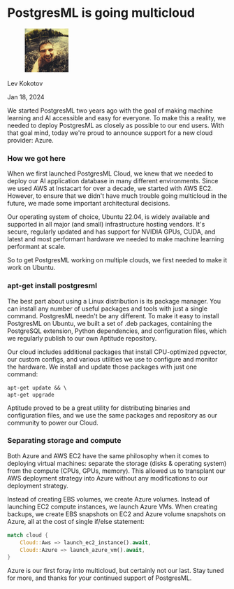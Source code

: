 # PostgresML is going multicloud

<div align="left">

<figure><img src=".gitbook/assets/lev.jpg" alt="Author" width="100"><figcaption></figcaption></figure>

</div>

Lev Kokotov

Jan 18, 2024


We started PostgresML two years ago with the goal of making machine learning and AI accessible and easy for everyone.  To make this a reality, we needed to deploy PostgresML as closely as possible to our end users. With that goal mind, today we're proud to announce support for a new cloud provider: Azure.

### How we got here

When we first launched PostgresML Cloud, we knew that we needed to deploy our AI application database in many different environments. Since we used AWS at Instacart for over a decade, we started with AWS EC2.  However, to ensure that we didn't have much trouble going multicloud in the future, we made some important architectural decisions.

Our operating system of choice, Ubuntu 22.04, is widely available and supported in all major (and small) infrastructure hosting vendors. It's secure, regularly updated and has support for NVIDIA GPUs, CUDA, and latest and most performant hardware we needed to make machine learning performant at scale.

So to get PostgresML working on multiple clouds, we first needed to make it work on Ubuntu.

### apt-get install postgresml

The best part about using a Linux distribution is its package manager. You can install any number of useful packages and tools with just a single command. PostgresML needn't be any different. To make it easy to install PostgresML on Ubuntu, we built a set of .deb packages, containing the PostgreSQL extension, Python dependencies, and configuration files, which we regularly publish to our own Aptitude repository.

Our cloud includes additional packages that install CPU-optimized pgvector, our custom configs, and various utilities we use to configure and monitor the hardware. We install and update those packages with just one command:

```
apt-get update && \
apt-get upgrade
```

Aptitude proved to be a great utility for distributing binaries and configuration files, and we use the same packages and repository as our community to power our Cloud.

### Separating storage and compute

Both Azure and AWS EC2 have the same philosophy when it comes to deploying virtual machines: separate the storage (disks & operating system) from the compute (CPUs, GPUs, memory). This allowed us to transplant our AWS deployment strategy into Azure without any modifications to our deployment strategy.

Instead of creating EBS volumes, we create Azure volumes. Instead of launching EC2 compute instances, we launch Azure VMs. When creating backups, we create EBS snapshots on EC2 and Azure volume snapshots on Azure, all at the cost of single if/else statement:

```rust
match cloud {
    Cloud::Aws => launch_ec2_instance().await,
    Cloud::Azure => launch_azure_vm().await,
}
```

Azure is our first foray into multicloud, but certainly not our last. Stay tuned for more, and thanks for your continued support of PostgresML.
